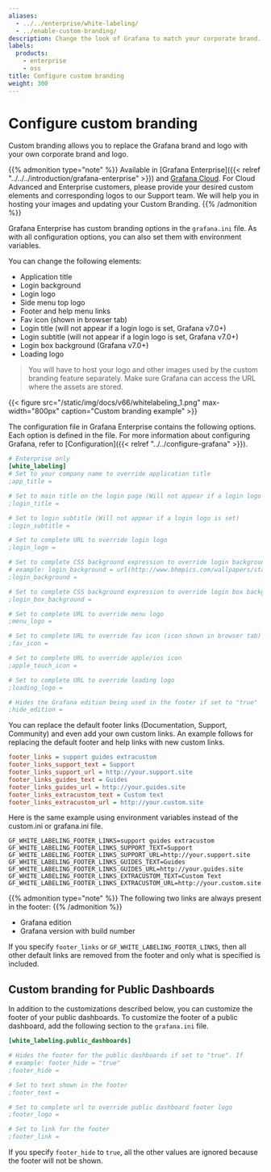 ```yaml
---
aliases:
  - ../../enterprise/white-labeling/
  - ../enable-custom-branding/
description: Change the look of Grafana to match your corporate brand.
labels:
  products:
    - enterprise
    - oss
title: Configure custom branding
weight: 300
---
```


# Configure custom branding

Custom branding allows you to replace the Grafana brand and logo with your own corporate brand and logo.

{{% admonition type="note" %}}
Available in [Grafana Enterprise]({{< relref "../../../introduction/grafana-enterprise" >}}) and [Grafana Cloud](/docs/grafana-cloud). For Cloud Advanced and Enterprise customers, please provide your desired custom elements and corresponding logos to our Support team. We will help you in hosting your images and updating your Custom Branding.
{{% /admonition %}}

Grafana Enterprise has custom branding options in the `grafana.ini` file. As with all configuration options, you can also set them with environment variables.

You can change the following elements:

- Application title
- Login background
- Login logo
- Side menu top logo
- Footer and help menu links
- Fav icon (shown in browser tab)
- Login title (will not appear if a login logo is set, Grafana v7.0+)
- Login subtitle (will not appear if a login logo is set, Grafana v7.0+)
- Login box background (Grafana v7.0+)
- Loading logo

> You will have to host your logo and other images used by the custom branding feature separately. Make sure Grafana can access the URL where the assets are stored.

{{< figure src="/static/img/docs/v66/whitelabeling_1.png" max-width="800px" caption="Custom branding example" >}}

The configuration file in Grafana Enterprise contains the following options. Each option is defined in the file. For more information about configuring Grafana, refer to [Configuration]({{< relref "../../configure-grafana" >}}).

```ini
# Enterprise only
[white_labeling]
# Set to your company name to override application title
;app_title =

# Set to main title on the login page (Will not appear if a login logo is set)
;login_title =

# Set to login subtitle (Will not appear if a login logo is set)
;login_subtitle =

# Set to complete URL to override login logo
;login_logo =

# Set to complete CSS background expression to override login background
# example: login_background = url(http://www.bhmpics.com/wallpapers/starfield-1920x1080.jpg)
;login_background =

# Set to complete CSS background expression to override login box background
;login_box_background =

# Set to complete URL to override menu logo
;menu_logo =

# Set to complete URL to override fav icon (icon shown in browser tab)
;fav_icon =

# Set to complete URL to override apple/ios icon
;apple_touch_icon =

# Set to complete URL to override loading logo
;loading_logo =

# Hides the Grafana edition being used in the footer if set to "true"
;hide_edition =
```

You can replace the default footer links (Documentation, Support, Community) and even add your own custom links.
An example follows for replacing the default footer and help links with new custom links.

```ini
footer_links = support guides extracustom
footer_links_support_text = Support
footer_links_support_url = http://your.support.site
footer_links_guides_text = Guides
footer_links_guides_url = http://your.guides.site
footer_links_extracustom_text = Custom text
footer_links_extracustom_url = http://your.custom.site
```

Here is the same example using environment variables instead of the custom.ini or grafana.ini file.

```
GF_WHITE_LABELING_FOOTER_LINKS=support guides extracustom
GF_WHITE_LABELING_FOOTER_LINKS_SUPPORT_TEXT=Support
GF_WHITE_LABELING_FOOTER_LINKS_SUPPORT_URL=http://your.support.site
GF_WHITE_LABELING_FOOTER_LINKS_GUIDES_TEXT=Guides
GF_WHITE_LABELING_FOOTER_LINKS_GUIDES_URL=http://your.guides.site
GF_WHITE_LABELING_FOOTER_LINKS_EXTRACUSTOM_TEXT=Custom Text
GF_WHITE_LABELING_FOOTER_LINKS_EXTRACUSTOM_URL=http://your.custom.site
```

{{% admonition type="note" %}}
The following two links are always present in the footer:
{{% /admonition %}}

- Grafana edition
- Grafana version with build number

If you specify `footer_links` or `GF_WHITE_LABELING_FOOTER_LINKS`, then all other default links are removed from the footer and only what is specified is included.

## Custom branding for Public Dashboards

In addition to the customizations described below, you can customize the footer of your public dashboards.
To customize the footer of a public dashboard, add the following section to the `grafana.ini` file.

```ini
[white_labeling.public_dashboards]

# Hides the footer for the public dashboards if set to "true". If
# example: footer_hide = "true"
;footer_hide =

# Set to text shown in the footer
;footer_text =

# Set to complete url to override public dashboard footer logo
;footer_logo =

# Set to link for the footer
;footer_link =
```

If you specify `footer_hide` to `true`, all the other values are ignored because the footer will not be shown.
